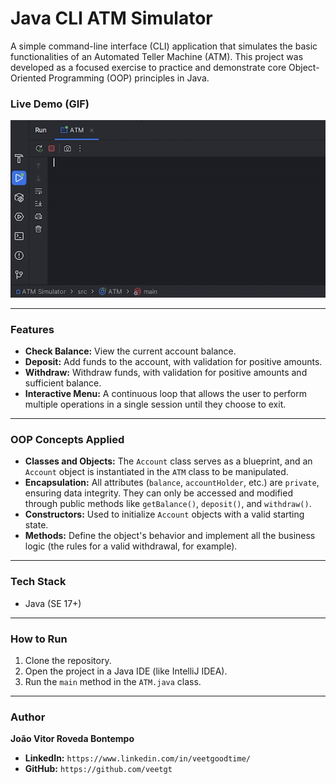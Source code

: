 # Java CLI ATM Simulator

A simple command-line interface (CLI) application that simulates the basic functionalities of an Automated Teller Machine (ATM). This project was developed as a focused exercise to practice and demonstrate core Object-Oriented Programming (OOP) principles in Java.

### Live Demo (GIF)

![GIF of the application running](atmjavaveetgt.gif)

---

### Features

- **Check Balance:** View the current account balance.
- **Deposit:** Add funds to the account, with validation for positive amounts.
- **Withdraw:** Withdraw funds, with validation for positive amounts and sufficient balance.
- **Interactive Menu:** A continuous loop that allows the user to perform multiple operations in a single session until they choose to exit.

---

### OOP Concepts Applied

- **Classes and Objects:** The `Account` class serves as a blueprint, and an `Account` object is instantiated in the `ATM` class to be manipulated.
- **Encapsulation:** All attributes (`balance`, `accountHolder`, etc.) are `private`, ensuring data integrity. They can only be accessed and modified through public methods like `getBalance()`, `deposit()`, and `withdraw()`.
- **Constructors:** Used to initialize `Account` objects with a valid starting state.
- **Methods:** Define the object's behavior and implement all the business logic (the rules for a valid withdrawal, for example).

---

### Tech Stack

- Java (SE 17+)

---

### How to Run

1.  Clone the repository.
2.  Open the project in a Java IDE (like IntelliJ IDEA).
3.  Run the `main` method in the `ATM.java` class.

---

### Author

**João Vitor Roveda Bontempo**

- **LinkedIn:** `https://www.linkedin.com/in/veetgoodtime/`
- **GitHub:** `https://github.com/veetgt`
